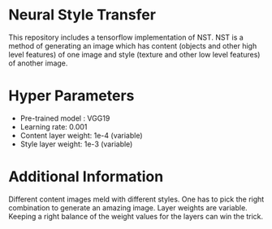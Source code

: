 # Neural Style Transfer
This repository includes a tensorflow implementation of NST. NST is a method of generating an image which has content (objects and other high level features) of one image and style (texture and other low level features) of another image.

# Hyper Parameters
* Pre-trained model : VGG19
* Learning rate: 0.001
* Content layer weight: 1e-4 (variable)
* Style layer weight: 1e-3 (variable)

# Additional Information
Different content images meld with different styles. One has to pick the right combination to generate an amazing image. Layer weights are variable. Keeping a right balance of the weight values for the layers can win the trick. 